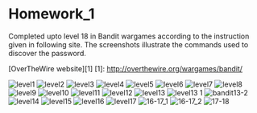 # Homework_1

Completed upto level 18 in Bandit wargames according to the instruction given in following site. 
The screenshots illustrate the commands used to discover the password.

[OverTheWire website][1]
[1]: http://overthewire.org/wargames/bandit/

![level1](https://cloud.githubusercontent.com/assets/18345099/14379173/67da2e8c-fd96-11e5-9095-f0c0db240e52.PNG)
![level2](https://cloud.githubusercontent.com/assets/18345099/14379172/67d9d360-fd96-11e5-99f1-78743bb4a49c.PNG)
![level3](https://cloud.githubusercontent.com/assets/18345099/14379174/67f8ba78-fd96-11e5-8851-da5313161e4a.PNG)
![level4](https://cloud.githubusercontent.com/assets/18345099/14379176/67fc604c-fd96-11e5-8e67-21fe39f62d47.PNG)
![level5](https://cloud.githubusercontent.com/assets/18345099/14379177/68082f6c-fd96-11e5-8a43-fc26fda8ea95.PNG)
![level6](https://cloud.githubusercontent.com/assets/18345099/14379179/6831b74c-fd96-11e5-9b57-977792d46c57.PNG)
![level7](https://cloud.githubusercontent.com/assets/18345099/14379178/6830fee2-fd96-11e5-91d8-5951db1db1b7.PNG)
![level8](https://cloud.githubusercontent.com/assets/18345099/14379182/68333cfc-fd96-11e5-8fc4-0f2d56b51d30.PNG)
![level9](https://cloud.githubusercontent.com/assets/18345099/14379181/68323082-fd96-11e5-9d0d-0e3c5277449c.PNG)
![level10](https://cloud.githubusercontent.com/assets/18345099/14379180/68320cba-fd96-11e5-9260-7aff9cfdb75a.PNG)
![level11](https://cloud.githubusercontent.com/assets/18345099/14379183/68380606-fd96-11e5-820f-58267e85b99d.PNG)
![level12](https://cloud.githubusercontent.com/assets/18345099/14379184/685ae022-fd96-11e5-8c8c-09b81d501e9d.PNG)
![level13](https://cloud.githubusercontent.com/assets/18345099/14379186/685fcf56-fd96-11e5-997a-a7237a5c210a.PNG)
![level13 1](https://cloud.githubusercontent.com/assets/18345099/14379185/685b552a-fd96-11e5-92f3-b7a3d4167969.jpg)
![bandit13-2](https://cloud.githubusercontent.com/assets/18345099/14379170/67d93ee6-fd96-11e5-8750-75110839fd44.jpg)
![level14](https://cloud.githubusercontent.com/assets/18345099/14379187/6860ca8c-fd96-11e5-9689-2382e3bd0b6d.PNG)
![level15](https://cloud.githubusercontent.com/assets/18345099/14379188/6867f546-fd96-11e5-9fbc-7695a9a8c71b.PNG)
![level16](https://cloud.githubusercontent.com/assets/18345099/14379189/686c49de-fd96-11e5-865f-29ba3ccc7b38.PNG)
![level17](https://cloud.githubusercontent.com/assets/18345099/14379190/68971a42-fd96-11e5-97fc-765808176342.PNG)
![16-17_1](https://cloud.githubusercontent.com/assets/18345099/14379168/67ca6a7e-fd96-11e5-8bf1-7fabc94344a2.PNG)
![16-17_2](https://cloud.githubusercontent.com/assets/18345099/14379169/67d4a2fa-fd96-11e5-87c5-47714580caf6.PNG)
![17-18](https://cloud.githubusercontent.com/assets/18345099/14379171/67d976f4-fd96-11e5-8d6d-609075b6fb35.PNG)
